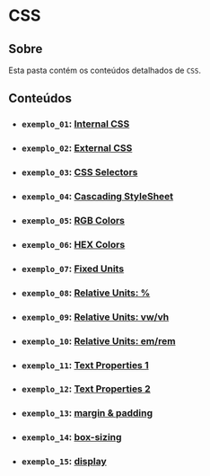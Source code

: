 # CSS

## Sobre

Esta pasta contém os conteúdos detalhados de `CSS`.

## Conteúdos

- ### `exemplo_01`: [Internal CSS](https://github.com/pullynnhah/dc-aulas/tree/main/aula_02/exemplo_01)
- ### `exemplo_02`: [External CSS](https://github.com/pullynnhah/dc-aulas/tree/main/aula_02/exemplo_02)
- ### `exemplo_03`: [CSS Selectors](https://github.com/pullynnhah/dc-aulas/tree/main/aula_03/exemplo_03)
- ### `exemplo_04`: [Cascading StyleSheet](https://github.com/pullynnhah/dc-aulas/tree/main/aula_04/exemplo_04)
- ### `exemplo_05`: [RGB Colors](https://github.com/pullynnhah/dc-aulas/tree/main/aula_03/exemplo_05)
- ### `exemplo_06`: [HEX Colors](https://github.com/pullynnhah/dc-aulas/tree/main/aula_03/exemplo_06)
- ### `exemplo_07`: [Fixed Units](https://github.com/pullynnhah/dc-aulas/tree/main/aula_03/exemplo_07)
- ### `exemplo_08`: [Relative Units: %](https://github.com/pullynnhah/dc-aulas/tree/main/aula_03/exemplo_08)
- ### `exemplo_09`: [Relative Units: vw/vh](https://github.com/pullynnhah/dc-aulas/tree/main/aula_03/exemplo_09)
- ### `exemplo_10`: [Relative Units: em/rem](https://github.com/pullynnhah/dc-aulas/tree/main/aula_03/exemplo_10)
- ### `exemplo_11`: [Text Properties 1](https://github.com/pullynnhah/dc-aulas/tree/main/aula_03/exemplo_11)
- ### `exemplo_12`: [Text Properties 2](https://github.com/pullynnhah/dc-aulas/tree/main/aula_03/exemplo_12)
- ### `exemplo_13`: [margin & padding](https://github.com/pullynnhah/dc-aulas/tree/main/aula_03/exemplo_13)
- ### `exemplo_14`: [box-sizing](https://github.com/pullynnhah/dc-aulas/tree/main/aula_03/exemplo_14)
- ### `exemplo_15`: [display](https://github.com/pullynnhah/dc-aulas/tree/main/aula_03/exemplo_15)
